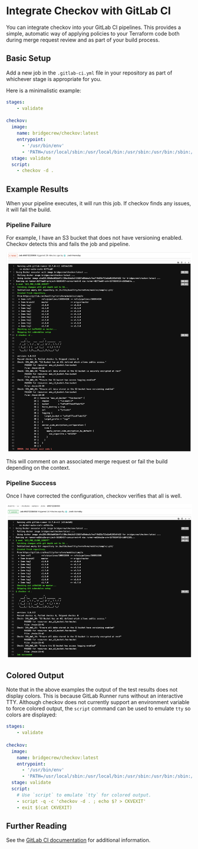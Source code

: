 # Integrate Checkov with GitLab CI

You can integrate checkov into your GitLab CI pipelines. This provides a simple, automatic way of applying policies to your Terraform code both during merge request review and as part of your build process.

## Basic Setup

Add a new job in the `.gitlab-ci.yml` file in your repository as part of whichever stage is appropriate for you.

Here is a minimalistic example:
```yaml
stages:
    - validate

checkov:
  image:
    name: bridgecrew/checkov:latest
    entrypoint:
      - '/usr/bin/env'
      - 'PATH=/usr/local/sbin:/usr/local/bin:/usr/sbin:/usr/bin:/sbin:/bin'
  stage: validate
  script:
    - checkov -d .
```

## Example Results

When your pipeline executes, it will run this job. If checkov finds any issues, it will fail the build.

### Pipeline Failure

For example, I have an S3 bucket that does not have versioning enabled. Checkov detects this and fails the job and pipeline.

![GitLab Failed Job](gitlab_failed_job.png)

This will comment on an associated merge request or fail the build depending on the context.

### Pipeline Success

Once I have corrected the configuration, checkov verifies that all is well.

![GitLab Results](gitlab_results.png)

## Colored Output

Note that in the above examples the output of the test results does not display colors. This is because GitLab Runner runs without an interactive TTY. Although checkov does not currently support an environment variable to force colored output, the `script` command can be used to emulate `tty` so colors are displayed:
```yaml
stages:
    - validate

checkov:
  image:
    name: bridgecrew/checkov:latest
    entrypoint:
      - '/usr/bin/env'
      - 'PATH=/usr/local/sbin:/usr/local/bin:/usr/sbin:/usr/bin:/sbin:/bin'
  stage: validate
  script:
    # Use `script` to emulate `tty` for colored output.
    - script -q -c 'checkov -d . ; echo $? > CKVEXIT'
    - exit $(cat CKVEXIT)
```

## Further Reading

See the [GitLab CI documentation](https://docs.gitlab.com/ee/ci/) for additional information.
